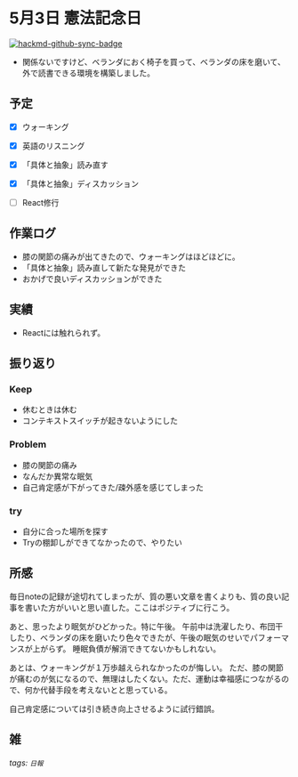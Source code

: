 # 5月3日 憲法記念日

[![hackmd-github-sync-badge](https://hackmd.io/U-wtxLBWQtmvHerEWIM-kg/badge)](https://hackmd.io/U-wtxLBWQtmvHerEWIM-kg)



* 関係ないですけど、ベランダにおく椅子を買って、ベランダの床を磨いて、外で読書できる環境を構築しました。

## 予定
- [x] ウォーキング
- [x] 英語のリスニング
- [x] 「具体と抽象」読み直す
- [x] 「具体と抽象」ディスカッション
- [ ] React修行


## 作業ログ
* 膝の関節の痛みが出てきたので、ウォーキングはほどほどに。
* 「具体と抽象」読み直して新たな発見ができた
* おかげで良いディスカッションができた

## 実績
* Reactには触れられず。

## 振り返り

### Keep
* 休むときは休む
* コンテキストスイッチが起きないようにした

### Problem
* 膝の関節の痛み
* なんだか異常な眠気
* 自己肯定感が下がってきた/疎外感を感じてしまった

### try
* 自分に合った場所を探す
* Tryの棚卸しができてなかったので、やりたい

## 所感
毎日noteの記録が途切れてしまったが、質の悪い文章を書くよりも、質の良い記事を書いた方がいいと思い直した。ここはポジティブに行こう。

あと、思ったより眠気がひどかった。特に午後。
午前中は洗濯したり、布団干したり、ベランダの床を磨いたり色々できたが、午後の眠気のせいでパフォーマンスが上がらず。
睡眠負債が解消できてないかもしれない。

あとは、ウォーキングが１万歩越えられなかったのが悔しい。
ただ、膝の関節が痛むのが気になるので、無理はしたくない。ただ、運動は幸福感につながるので、何か代替手段を考えないとと思っている。

自己肯定感については引き続き向上させるように試行錯誤。

## 雑


###### tags: `日報`
